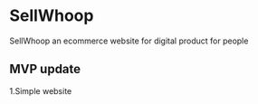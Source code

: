 # SellWhoop
SellWhoop an ecommerce website for digital product for people

## MVP update

1.Simple website 
